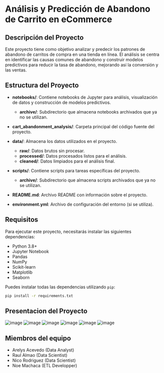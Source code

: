 # Análisis y Predicción de Abandono de Carrito en eCommerce

## Descripción del Proyecto
Este proyecto tiene como objetivo analizar y predecir los patrones de abandono de carritos de compra en una tienda en línea. El análisis se centra en identificar las causas comunes de abandono y construir modelos predictivos para reducir la tasa de abandono, mejorando así la conversión y las ventas.

## Estructura del Proyecto

- **notebooks/**: Contiene notebooks de Jupyter para análisis, visualización de datos y construcción de modelos predictivos.
  - **archive/**: Subdirectorio que almacena notebooks archivados que ya no se utilizan.

- **cart_abandonment_analysis/**: Carpeta principal del código fuente del proyecto.

- **data/**: Almacena los datos utilizados en el proyecto.
  - **raw/**: Datos brutos sin procesar.
  - **processed/**: Datos procesados listos para el análisis.
  - **cleaned/**: Datos limpiados para el análisis final.

- **scripts/**: Contiene scripts para tareas específicas del proyecto.
  - **archive/**: Subdirectorio que almacena scripts archivados que ya no se utilizan.

- **README.md**: Archivo README con información sobre el proyecto.

- **environment.yml**: Archivo de configuración del entorno (si se utiliza).

## Requisitos
Para ejecutar este proyecto, necesitarás instalar las siguientes dependencias:
- Python 3.8+
- Jupyter Notebook
- Pandas
- NumPy
- Scikit-learn
- Matplotlib
- Seaborn

Puedes instalar todas las dependencias utilizando `pip`:

```sh
pip install -r requirements.txt
```

## Presentacion del Proyecto
![image](https://github.com/newneo4/c18-60-m-data-bi/assets/105571999/f9e02f40-bbc4-4d02-aacf-fe64600a3fbd)
![image](https://github.com/newneo4/c18-60-m-data-bi/assets/105571999/e21c540c-0bd6-4014-bf6e-61274abfefc8)
![image](https://github.com/newneo4/c18-60-m-data-bi/assets/105571999/730d4e1f-9d74-4d77-b0d0-6fef975e6a88)
![image](https://github.com/newneo4/c18-60-m-data-bi/assets/105571999/5db02a65-502c-4bd1-8f8e-8d4bbf9b50f3)
![image](https://github.com/newneo4/c18-60-m-data-bi/assets/105571999/b3b5e577-4f61-4438-9b42-f19d4fd9ed7b)
![image](https://github.com/newneo4/c18-60-m-data-bi/assets/105571999/ea85036c-7330-4eef-a9e5-9222f7f1e77b)

## Miembros del equipo
- Arelys Acevedo (Data Analyst)
- Raul Almao (Data Scientist)
- Nico Rodriguez (Data Scientist)
- Noe Machaca (ETL Developper)


